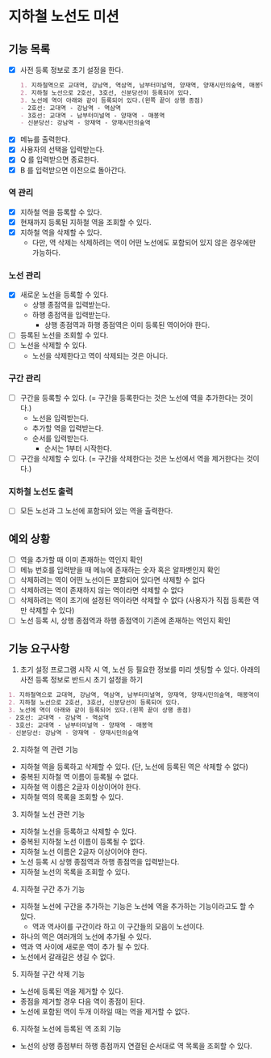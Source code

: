 # 지하철 노선도 미션
## 기능 목록

- [x] 사전 등록 정보로 초기 설정을 한다.
  ```md
  1. 지하철역으로 교대역, 강남역, 역삼역, 남부터미널역, 양재역, 양재시민의숲역, 매봉역이 등록되어 있다.
  2. 지하철 노선으로 2호선, 3호선, 신분당선이 등록되어 있다.
  3. 노선에 역이 아래와 같이 등록되어 있다.(왼쪽 끝이 상행 종점)
  - 2호선: 교대역 - 강남역 - 역삼역
  - 3호선: 교대역 - 남부터미널역 - 양재역 - 매봉역
  - 신분당선: 강남역 - 양재역 - 양재시민의숲역
    ```
- [x] 메뉴를 출력한다.
- [x] 사용자의 선택을 입력받는다.
- [x] Q 를 입력받으면 종료한다.
- [x] B 를 입력받으면 이전으로 돌아간다.

### 역 관리
- [x] 지하철 역을 등록할 수 있다.
- [x] 현재까지 등록된 지하철 역을 조회할 수 있다.
- [x] 지하철 역을 삭제할 수 있다.
  - 다만, 역 삭제는 삭제하려는 역이 어떤 노선에도 포함되어 있지 않은 경우에만 가능하다.

### 노선 관리
- [x] 새로운 노선을 등록할 수 있다.
  - 상행 종점역을 입력받는다.
  - 하행 종점역을 입력받는다.
    - 상행 종점역과 하행 종점역은 이미 등록된 역이어야 한다.
- [ ] 등록된 노선을 조회할 수 있다.
- [ ] 노선을 삭제할 수 있다.
  - 노선을 삭제한다고 역이 삭제되는 것은 아니다.

### 구간 관리
- [ ] 구간을 등록할 수 있다. (= 구간을 등록한다는 것은 노선에 역을 추가한다는 것이다.)
  - 노선을 입력받는다.
  - 추가할 역을 입력받는다.
  - 순서를 입력받는다.
    - 순서는 1부터 시작한다.
- [ ] 구간을 삭제할 수 있다. (= 구간을 삭제한다는 것은 노선에서 역을 제거한다는 것이다.)

### 지하철 노선도 출력
- [ ] 모든 노선과 그 노선에 포함되어 있는 역을 출력한다.



## 예외 상황
- [ ] 역을 추가할 때 이미 존재하는 역인지 확인
- [ ] 메뉴 번호를 입력받을 때 메뉴에 존재하는 숫자 혹은 알파벳인지 확인
- [ ] 삭제하려는 역이 어떤 노선이든 포함되어 있다면 삭제할 수 없다
- [ ] 삭제하려는 역이 존재하지 않는 역이라면 삭제할 수 없다
- [ ] 삭제하려는 역이 초기에 설정된 역이라면 삭제할 수 없다 (사용자가 직접 등록한 역만 삭제할 수 있다)
- [ ] 노선 등록 시, 상행 종점역과 하행 종점역이 기존에 존재하는 역인지 확인

## 기능 요구사항
1. 초기 설정
프로그램 시작 시 역, 노선 등 필요한 정보를 미리 셋팅할 수 있다.
아래의 사전 등록 정보로 반드시 초기 설정을 하기

```md
1. 지하철역으로 교대역, 강남역, 역삼역, 남부터미널역, 양재역, 양재시민의숲역, 매봉역이 등록되어 있다.
2. 지하철 노선으로 2호선, 3호선, 신분당선이 등록되어 있다.
3. 노선에 역이 아래와 같이 등록되어 있다.(왼쪽 끝이 상행 종점)
- 2호선: 교대역 - 강남역 - 역삼역
- 3호선: 교대역 - 남부터미널역 - 양재역 - 매봉역
- 신분당선: 강남역 - 양재역 - 양재시민의숲역
```

2. 지하철 역 관련 기능
- 지하철 역을 등록하고 삭제할 수 있다. (단, 노선에 등록된 역은 삭제할 수 없다)
- 중복된 지하철 역 이름이 등록될 수 없다. 
- 지하철 역 이름은 2글자 이상이어야 한다. 
- 지하철 역의 목록을 조회할 수 있다.

3. 지하철 노선 관련 기능
- 지하철 노선을 등록하고 삭제할 수 있다. 
- 중복된 지하철 노선 이름이 등록될 수 없다. 
- 지하철 노선 이름은 2글자 이상이어야 한다. 
- 노선 등록 시 상행 종점역과 하행 종점역을 입력받는다. 
- 지하철 노선의 목록을 조회할 수 있다.

4. 지하철 구간 추가 기능
- 지하철 노선에 구간을 추가하는 기능은 노선에 역을 추가하는 기능이라고도 할 수 있다.
  - 역과 역사이를 구간이라 하고 이 구간들의 모음이 노선이다.
- 하나의 역은 여러개의 노선에 추가될 수 있다. 
- 역과 역 사이에 새로운 역이 추가 될 수 있다. 
- 노선에서 갈래길은 생길 수 없다.

5. 지하철 구간 삭제 기능
- 노선에 등록된 역을 제거할 수 있다. 
- 종점을 제거할 경우 다음 역이 종점이 된다. 
- 노선에 포함된 역이 두개 이하일 때는 역을 제거할 수 없다.

6. 지하철 노선에 등록된 역 조회 기능
- 노선의 상행 종점부터 하행 종점까지 연결된 순서대로 역 목록을 조회할 수 있다.
